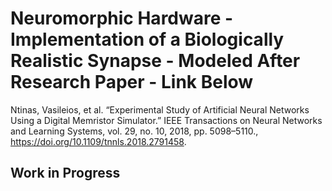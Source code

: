 # Neuromorphic Hardware - Implementation of a Biologically Realistic Synapse -   Modeled After Research Paper - Link Below
Ntinas, Vasileios, et al. “Experimental Study of Artificial Neural Networks Using a Digital Memristor Simulator.” IEEE Transactions on Neural Networks and Learning Systems, vol. 29, no. 10, 2018, pp. 5098–5110., https://doi.org/10.1109/tnnls.2018.2791458.

## Work in Progress
